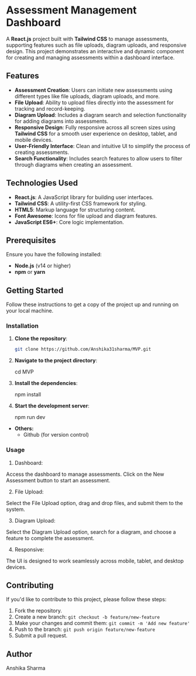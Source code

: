 # Assessment Management Dashboard

A **React.js** project built with **Tailwind CSS** to manage assessments, supporting features such as file uploads, diagram uploads, and responsive design. This project demonstrates an interactive and dynamic component for creating and managing assessments within a dashboard interface.

## Features

- **Assessment Creation**: Users can initiate new assessments using different types like file uploads, diagram uploads, and more.
- **File Upload**: Ability to upload files directly into the assessment for tracking and record-keeping.
- **Diagram Upload**: Includes a diagram search and selection functionality for adding diagrams into assessments.
- **Responsive Design**: Fully responsive across all screen sizes using **Tailwind CSS** for a smooth user experience on desktop, tablet, and mobile devices.
- **User-Friendly Interface**: Clean and intuitive UI to simplify the process of creating assessments.
- **Search Functionality**: Includes search features to allow users to filter through diagrams when creating an assessment.
  
## Technologies Used

- **React.js**: A JavaScript library for building user interfaces.
- **Tailwind CSS**: A utility-first CSS framework for styling.
- **HTML5**: Markup language for structuring content.
- **Font Awesome**: Icons for file upload and diagram features.
- **JavaScript ES6+**: Core logic implementation.

## Prerequisites

Ensure you have the following installed:

- **Node.js** (v14 or higher)
- **npm** or **yarn**

## Getting Started

Follow these instructions to get a copy of the project up and running on your local machine.

### Installation

1. **Clone the repository**:
   ```bash
   git clone https://github.com/Anshika31sharma/MVP.git

2. **Navigate to the project directory**: 
   
   cd MVP

3. **Install the dependencies**:
   
   npm install
   
4. **Start the development server**:

   npm run dev

- **Others:**
  - Github (for version control)

### Usage

 1. Dashboard:

Access the dashboard to manage assessments.
Click on the New Assessment button to start an assessment.

2. File Upload:

Select the File Upload option, drag and drop files, and submit them to the system.

3. Diagram Upload:

Select the Diagram Upload option, search for a diagram, and choose a feature to complete the assessment.

4. Responsive:

The UI is designed to work seamlessly across mobile, tablet, and desktop devices.


## Contributing

If you'd like to contribute to this project, please follow these steps:

1. Fork the repository.
2. Create a new branch: `git checkout -b feature/new-feature`
3. Make your changes and commit them: `git commit -m 'Add new feature'`
4. Push to the branch: `git push origin feature/new-feature`
5. Submit a pull request.

## Author

Anshika Sharma